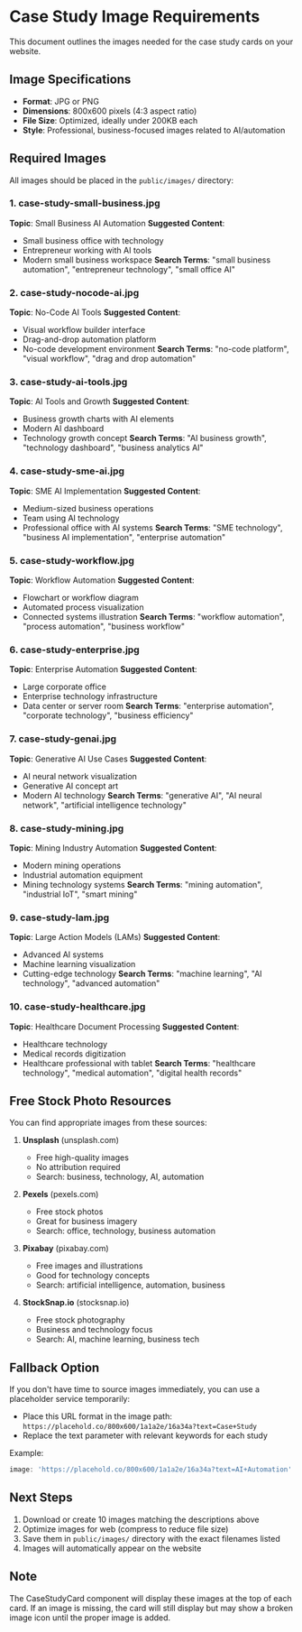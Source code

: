 # Case Study Image Requirements

This document outlines the images needed for the case study cards on your website.

## Image Specifications

- **Format**: JPG or PNG
- **Dimensions**: 800x600 pixels (4:3 aspect ratio)
- **File Size**: Optimized, ideally under 200KB each
- **Style**: Professional, business-focused images related to AI/automation

## Required Images

All images should be placed in the `public/images/` directory:

### 1. case-study-small-business.jpg
**Topic**: Small Business AI Automation
**Suggested Content**: 
- Small business office with technology
- Entrepreneur working with AI tools
- Modern small business workspace
**Search Terms**: "small business automation", "entrepreneur technology", "small office AI"

### 2. case-study-nocode-ai.jpg
**Topic**: No-Code AI Tools
**Suggested Content**:
- Visual workflow builder interface
- Drag-and-drop automation platform
- No-code development environment
**Search Terms**: "no-code platform", "visual workflow", "drag and drop automation"

### 3. case-study-ai-tools.jpg
**Topic**: AI Tools and Growth
**Suggested Content**:
- Business growth charts with AI elements
- Modern AI dashboard
- Technology growth concept
**Search Terms**: "AI business growth", "technology dashboard", "business analytics AI"

### 4. case-study-sme-ai.jpg
**Topic**: SME AI Implementation
**Suggested Content**:
- Medium-sized business operations
- Team using AI technology
- Professional office with AI systems
**Search Terms**: "SME technology", "business AI implementation", "enterprise automation"

### 5. case-study-workflow.jpg
**Topic**: Workflow Automation
**Suggested Content**:
- Flowchart or workflow diagram
- Automated process visualization
- Connected systems illustration
**Search Terms**: "workflow automation", "process automation", "business workflow"

### 6. case-study-enterprise.jpg
**Topic**: Enterprise Automation
**Suggested Content**:
- Large corporate office
- Enterprise technology infrastructure
- Data center or server room
**Search Terms**: "enterprise automation", "corporate technology", "business efficiency"

### 7. case-study-genai.jpg
**Topic**: Generative AI Use Cases
**Suggested Content**:
- AI neural network visualization
- Generative AI concept art
- Modern AI technology
**Search Terms**: "generative AI", "AI neural network", "artificial intelligence technology"

### 8. case-study-mining.jpg
**Topic**: Mining Industry Automation
**Suggested Content**:
- Modern mining operations
- Industrial automation equipment
- Mining technology systems
**Search Terms**: "mining automation", "industrial IoT", "smart mining"

### 9. case-study-lam.jpg
**Topic**: Large Action Models (LAMs)
**Suggested Content**:
- Advanced AI systems
- Machine learning visualization
- Cutting-edge technology
**Search Terms**: "machine learning", "AI technology", "advanced automation"

### 10. case-study-healthcare.jpg
**Topic**: Healthcare Document Processing
**Suggested Content**:
- Healthcare technology
- Medical records digitization
- Healthcare professional with tablet
**Search Terms**: "healthcare technology", "medical automation", "digital health records"

## Free Stock Photo Resources

You can find appropriate images from these sources:

1. **Unsplash** (unsplash.com)
   - Free high-quality images
   - No attribution required
   - Search: business, technology, AI, automation

2. **Pexels** (pexels.com)
   - Free stock photos
   - Great for business imagery
   - Search: office, technology, business automation

3. **Pixabay** (pixabay.com)
   - Free images and illustrations
   - Good for technology concepts
   - Search: artificial intelligence, automation, business

4. **StockSnap.io** (stocksnap.io)
   - Free stock photography
   - Business and technology focus
   - Search: AI, machine learning, business tech

## Fallback Option

If you don't have time to source images immediately, you can use a placeholder service temporarily:

- Place this URL format in the image path: `https://placehold.co/800x600/1a1a2e/16a34a?text=Case+Study`
- Replace the text parameter with relevant keywords for each study

Example:
```javascript
image: 'https://placehold.co/800x600/1a1a2e/16a34a?text=AI+Automation'
```

## Next Steps

1. Download or create 10 images matching the descriptions above
2. Optimize images for web (compress to reduce file size)
3. Save them in `public/images/` directory with the exact filenames listed
4. Images will automatically appear on the website

## Note

The CaseStudyCard component will display these images at the top of each card. If an image is missing, the card will still display but may show a broken image icon until the proper image is added.
